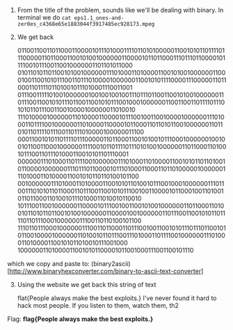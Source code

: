 1) From the title of the problem, sounds like we'll be dealing with binary. In terminal we do `cat eps1.1_ones-and-zer0es_c4368e65e1883044f3917485ec928173.mpeg`

2) We get back 

	0110011001101100011000010111010001111011010100000110010101101111011100000110110001100101001000000110000101101100011101110110000101111001011100110010000001101101011000
	010110101101100101001000000111010001101000011001010010000001100010011001010111001101110100001000000110010101111000011100000110110001101111011010010111010001110011001
	0111001111101001000000100100100100111011101100110010100100000011011100110010101110110011001010111001000100000011001100110111101110101011011100110010000100000011010010
	111010000100000011010000110000101110010011001000010000001110100011011110010000001101000011000010110001101101011001000000110110101101111011100110111010000100000011100
	000110010101101111011100000110110001100101001011100010000001001001011001100010000001111001011011110111010100100000011011000110100101110011011101000110010101101110001
	000000111010001101111001000000111010001101000011001010110110100101100001000000111011101100001011101000110001101101000001000000111010001101000011001010110110100101100
	00100000011101000110100001100101011010010111001000100000011101100111010101101100011011100110010101110010011000010110001001101001011011000110100101110100011010010110010
	1011100110010000001100001011100100110010100100000011011000110100101101011011001010010000001100001001000000110111001100101011011110110111000100000011100110110100101100
	111011011100010000001110011011000110111001001100101011101110110010101100100001000000110100101101110011101000110111100100000011101000110100001100101011010010111001000	
	100000011010000110010101100001011001000111001100101110

which we copy and paste to: (binary2ascii)[http://www.binaryhexconverter.com/binary-to-ascii-text-converter]

3) Using the website we get back this string of text 

	flat{People always make the best exploits.} I've never found it hard to hack most people. If you listen to them, watch them, th2


Flag: **flag{People always make the best exploits.}**
